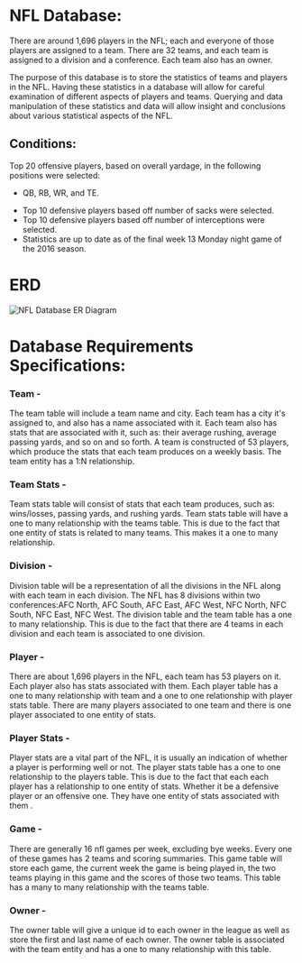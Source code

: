 # NFL Database:
	
There are around 1,696 players in the NFL; each and everyone of those players are assigned to a team. There are 32 teams, and each team is assigned to a division and a conference. Each team also has an owner.

The purpose of this database is to store the statistics of teams and players in the NFL. Having these statistics in a database will allow for careful examination of different aspects of players and teams. Querying and data manipulation of these statistics and data will allow insight and conclusions about various statistical aspects of the NFL. 

## Conditions: 

Top 20 offensive players, based on overall yardage, in the following positions were selected: 
 - QB, RB, WR, and TE.

* Top 10 defensive players based off number of sacks were selected.
* Top 10 defensive players based off number of interceptions were selected.
* Statistics are up to date as of the final week 13 Monday night game of the 2016 season.

# ERD

![NFL Database ER Diagram](https://github.com/pto3/DB/blob/master/erd.png)	

# Database Requirements Specifications:

### Team -
	
The team table will include a team name and city. Each team has a city it's assigned to, and also has a name associated with it. Each team also has stats that are associated with it, such as: their average rushing, average passing yards, and so on and so forth. A team is constructed of 53 players, which produce the stats that each team produces on a weekly basis. The team entity has a 1:N relationship.

### Team Stats -
	
Team stats table will consist of stats that each team produces, such as: wins/losses, passing yards, and rushing yards.  Team stats table will have a one to many relationship with the teams table. This is due to the fact that one entity of stats is related to many teams. This makes it a one to many relationship. 

### Division -
	
Division table will be a representation of all the divisions in the NFL along with each team in each division. The NFL has 8 divisions within two conferences:AFC North, AFC South, AFC East, AFC West, NFC North, NFC South, NFC East, NFC West. The division table and the team table has a one to many relationship. This is due to the fact that there are 4 teams in each division and each team is associated to one division. 

### Player -
	
There are about 1,696 players in the NFL, each team has 53 players on it. Each player also has stats associated with them. Each player table has a one to many relationship with team and a one to one relationship with player stats table. There are many players associated to one team and there is one player associated to one entity of stats. 

### Player Stats -
	
Player stats are a vital part of the NFL, it is usually an indication of whether a player is performing well or not. The player stats table has a one to one relationship to the players table. This is due to the fact that each each player has a relationship to one entity of stats. Whether it be a defensive player or an offensive one. They have one entity of stats associated with them .

### Game - 
	
There are generally 16 nfl games per week, excluding bye weeks. Every one of these games has 2 teams and scoring summaries. This game table will store each game, the current week the game is being played in, the two teams playing in this game and the scores of those two teams. This table has a many to many relationship with the teams table.


### Owner -
	
The owner table will give a unique id to each owner in the league as well as store the first and last name of each owner. The owner table is associated with the team entity and has a one to many relationship with this table.



